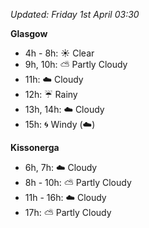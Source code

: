 *Updated: Friday 1st April 03:30*

**Glasgow**

* 4h - 8h: :sunny: Clear
* 9h, 10h: :partly_sunny: Partly Cloudy
* 11h: :cloud: Cloudy
* 12h: :umbrella: Rainy
* 13h, 14h: :cloud: Cloudy
* 15h: :cyclone: Windy (:cloud:)

**Kissonerga**

* 6h, 7h: :cloud: Cloudy
* 8h - 10h: :partly_sunny: Partly Cloudy
* 11h - 16h: :cloud: Cloudy
* 17h: :partly_sunny: Partly Cloudy
